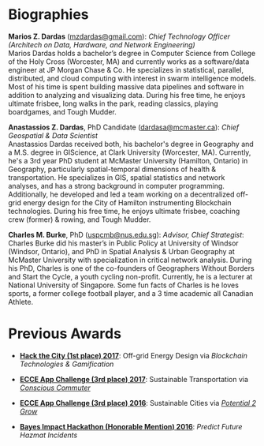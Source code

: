 Biographies
===========

**Marios Z. Dardas** (mzdardas@gmail.com): *Chief Technology Officer (Architech on Data, Hardware, and Network Engineering)*<br>
Marios Dardas holds a bachelor’s degree in Computer Science from College of the Holy Cross (Worcester, MA) and currently works as a software/data engineer at JP Morgan Chase & Co. He specializes in statistical, parallel, distributed, and cloud computing with interest in swarm intelligence models. Most of his time is spent building massive data pipelines and software in addition to analyzing and visualizing data. During his free time, he enjoys ultimate frisbee, long walks in the park, reading classics, playing boardgames, and Tough Mudder.


**Anastassios Z. Dardas**, PhD Candidate (dardasa@mcmaster.ca): *Chief Geospatial & Data Scientist* <br>
Anastassios Dardas received both, his bachelor's degree in Geography and a M.S. degree in GIScience, at Clark University (Worcester, MA). Currently, he's a 3rd year PhD student at McMaster University (Hamilton, Ontario) in Geography, particularly spatial-temporal dimensions of health & transportation. He specializes in GIS, spatial statistics and network analyses, and has a strong background in computer programming. Additionally, he developed and led a team working on a decentralized off-grid energy design for the City of Hamilton instrumenting Blockchain technologies. During his free time, he enjoys ultimate frisbee, coaching crew (former) & rowing, and Tough Mudder. 


**Charles M. Burke**, PhD (uspcmb@nus.edu.sg): *Advisor, Chief Strategist*: <br>
Charles Burke did his master’s in Public Policy at University of Windsor (Windsor, Ontario), and PhD in Spatial Analysis & Urban Geography at McMaster University with specialization in critical network analysis. During his PhD, Charles is one of the co-founders of Geographers Without Borders and Start the Cycle, a youth cycling non-profit. Currently, he is a lecturer at National University of Singapore. Some fun facts of Charles is he loves sports, a former college football player, and a 3 time academic all Canadian Athlete. 



Previous Awards
===============

-   <a href = "https://www.hackthecity.ca/single-post/2017/03/07/How-to-change-a-city">**Hack the City (1st place) 2017**</a>: Off-grid Energy Design via
    *Blockchain Technologies & Gamification*

-   <a href = "https://github.com/EsriCanada-CE/ecce-app-challenge-2017/tree/master/Marauders_mAPP">**ECCE App Challenge (3rd place) 2017**</a>: Sustainable Transportation
    via <a href = "https://mcmaster.maps.arcgis.com/apps/Cascade/index.html?appid=7e1909750a134cfc88366ac5080401fa">*Conscious Commuter*</a>

-   <a href = "https://github.com/EsriCanada-CE/ecce-app-challenge-2016/tree/master/maraudersmApp">**ECCE App Challenge (3rd place) 2016**</a>: Sustainable Cities via
    <a href = "http://ecce.esri.ca/app-challenge/2016/maraudersmApp/Try%20Me!/GetStarted.html">*Potential 2 Grow*</a>

-   <a href = "https://github.com/bayeshack2016/team-hazmap">**Bayes Impact Hackathon (Honorable Mention) 2016**</a>: *Predict Future
    Hazmat Incidents*
